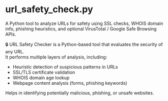# url_safety_check.py
A Python tool to analyze URLs for safety using SSL checks, WHOIS domain info, phishing heuristics, and optional VirusTotal / Google Safe Browsing APIs.

🔒 URL Safety Checker is a Python-based tool that evaluates the security of any URL.  
It performs multiple layers of analysis, including:
- Heuristic detection of suspicious patterns in URLs
- SSL/TLS certificate validation
- WHOIS domain age lookup
- Webpage content analysis (forms, phishing keywords)


Helps in identifying potentially malicious, phishing, or unsafe websites.
